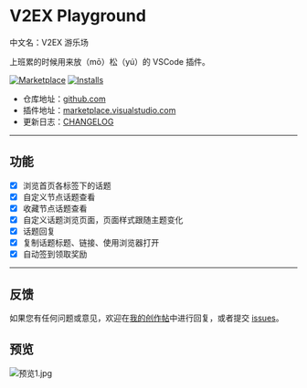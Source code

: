 # V2EX Playground

中文名：V2EX 游乐场

上班累的时候用来放（mō）松（yú）的 VSCode 插件。

[![Marketplace](https://img.shields.io/visual-studio-marketplace/v/chaselen.v2ex-playground.svg?label=Marketplace&style=for-the-badge&logo=visual-studio-code)](https://marketplace.visualstudio.com/items?itemName=chaselen.v2ex-playground)
[![Installs](https://img.shields.io/visual-studio-marketplace/i/chaselen.v2ex-playground.svg?style=for-the-badge)](https://marketplace.visualstudio.com/items?itemName=chaselen.v2ex-playground)

- 仓库地址：[github.com](https://github.com/chaselen/v2ex-playground)
- 插件地址：[marketplace.visualstudio.com](https://marketplace.visualstudio.com/items?itemName=chaselen.v2ex-playground)
- 更新日志：[CHANGELOG](https://github.com/chaselen/v2ex-playground/blob/master/CHANGELOG.md)

---

## 功能

- [x] 浏览首页各标签下的话题
- [x] 自定义节点话题查看
- [x] 收藏节点话题查看
- [x] 自定义话题浏览页面，页面样式跟随主题变化
- [x] 话题回复
- [x] 复制话题标题、链接、使用浏览器打开
- [x] 自动签到领取奖励

---

## 反馈

如果您有任何问题或意见，欢迎在[我的创作帖](https://www.v2ex.com/t/703733)中进行回复，或者提交 [issues](https://github.com/chaselen/v2ex-playground/issues)。

## 预览

![预览1.jpg](https://tva1.sinaimg.cn/large/007S8ZIlly1gitgagertij31hc0qqn46.jpg)
